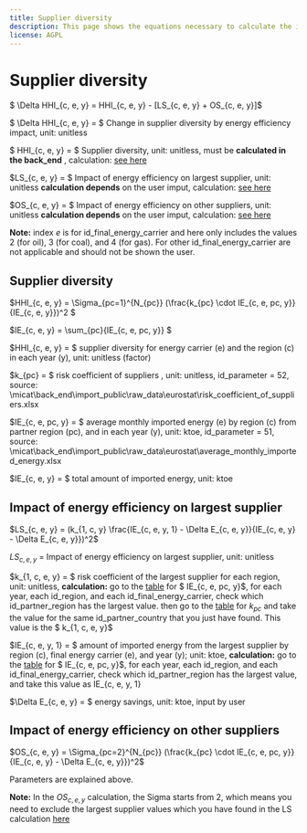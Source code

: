 ```yaml
---
title: Supplier diversity
description: This page shows the equations necessary to calculate the impact of energy efficiency on supplier diversity.
license: AGPL
---
```


<!--
© 2023 - 2024 Fraunhofer-Gesellschaft e.V., München

SPDX-License-Identifier: AGPL-3.0-or-later
-->

Supplier diversity
=

$ \Delta HHI_{c, e, y} = HHI_{c, e, y} - [LS_{c, e, y} + OS_{c, e, y}]$

$ \Delta HHI_{c, e, y}  = $ Change in supplier diversity by energy efficiency impact, unit: unitless

$ HHI_{c, e, y} = $ Supplier diversity, unit: unitless, must be **calculated in the back_end** ,  calculation: [see here](#supplier-diversity)

$LS_{c, e, y} = $ Impact of energy efficiency on largest supplier, unit: unitless **calculation  depends** on the user imput, calculation: [see here](#impact-of-energy-efficiency-on-largest-supplier)

$OS_{c, e, y} = $ Impact of energy efficiency on other suppliers, unit: unitless **calculation depends** on the user imput, calculation: [see here](#impact-of-energy-efficiency-on-other-suppliers)

**Note:** index _e_ is for id_final_energy_carrier and here only includes the values 2 (for oil), 3 (for coal), and 4 (for gas). For other id_final_energy_carrier are not applicable and should not be shown the user.

<a name="Supplier diversity"></a>
Supplier diversity
-

$HHI_{c, e, y} = \Sigma_{pc=1}^{N_{pc}} (\frac{k_{pc} \cdot IE_{c, e, pc, y}}{IE_{c, e, y}})^2 $

$IE_{c, e, y} = \sum_{pc}{IE_{c, e, pc, y}} $

$HHI_{c, e, y} = $ supplier diversity for energy carrier (e) and the region (c) in each year (y), unit: unitless (factor)

$k_{pc} = $ risk coefficient of suppliers , unit: unitless, id_parameter = 52, <a name="source_k"></a>source: \micat\back_end\import_public\raw_data\eurostat\risk_coefficient_of_suppliers.xlsx

$IE_{c, e, pc, y} = $ average monthly imported energy (e) by region (c)  from partner region (pc), and in each year (y), unit: ktoe, id_parameter = 51, <a name="source_IE">source: \micat\back_end\import_public\raw_data\eurostat\average_monthly_imported_energy.xlsx

$IE_{c, e, y} = $ total amount of imported energy, unit: ktoe

<a name="Impact of energy efficiency on largest supplier"></a>
Impact of energy efficiency on largest supplier
-

$LS_{c, e, y} = (k_{1, c, y} \frac{IE_{c, e, y, 1} - \Delta E_{c, e, y}}{IE_{c, e, y} - \Delta E_{c, e, y}})^2$

$LS_{c, e, y}$ = Impact of energy efficiency on largest supplier, unit: unitless

$k_{1, c, e, y} = $ risk coefficient of the largest supplier for each region, unit: unitless, **calculation:** go to the [table](#source_IE) for $ IE_{c, e, pc, y}$, for each year, each id_region, and each id_final_energy_carrier, check which id_partner_region has the largest value. then go to the [table](#source_k) for $k_{pc}$ and take the value for the same id_partner_country that you just have found. This value is the $ k_{1, c, e, y}$

$IE_{c, e, y, 1} = $ amount of imported energy from the largest supplier by region (c), final energy carrier (e), and year (y); unit: ktoe, **calculation:** go to the [table](#source_IE) for $ IE_{c, e, pc, y}$, for each year, each id_region, and each id_final_energy_carrier, check which id_partner_region has the largest value, and take this value as IE_{c, e, y, 1}

$\Delta E_{c, e, y} = $ energy savings, unit: ktoe, input by user

<a name="Impact of energy efficiency on other suppliers"></a>
Impact of energy efficiency on other suppliers
-

$OS_{c, e, y} = \Sigma_{pc=2}^{N_{pc}} (\frac{k_{pc} \cdot IE_{c, e, pc, y}}{IE_{c, e, y} - \Delta E_{c, e, y}})^2$

Parameters are explained above.

**Note:**  In the $OS_{c, e, y}$ calculation, the Sigma starts from 2, which means you need to exclude the largest supplier values which you have found in the LS calculation [here](#impact-of-energy-efficiency-on-the-largest-supplier)